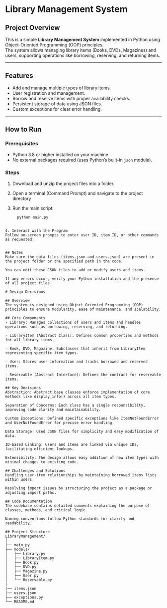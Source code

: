 # Library Management System

## Project Overview

This is a simple **Library Management System** implemented in Python using Object-Oriented Programming (OOP) principles.  
The system allows managing library items (Books, DVDs, Magazines) and users, supporting operations like borrowing, reserving, and returning items.

---

## Features

- Add and manage multiple types of library items.
- User registration and management.
- Borrow and reserve items with proper availability checks.
- Persistent storage of data using JSON files.
- Custom exceptions for clear error handling.

---

## How to Run

### Prerequisites

- Python 3.8 or higher installed on your machine.
- No external packages required (uses Python’s built-in `json` module).

### Steps

1. Download and unzip the project files into a folder.

2. Open a terminal (Command Prompt) and navigate to the project directory

3. Run the main script:
   ```python
     python main.py

  ```

4. Interact with the Program
Follow on-screen prompts to enter user ID, item ID, or other commands as requested.


## Notes
Make sure the data files (items.json and users.json) are present in the project folder or the specified path in the code.

You can edit these JSON files to add or modify users and items.

If any errors occur, verify your Python installation and the presence of all project files.

# Design Decisions

## Overview
The system is designed using Object-Oriented Programming (OOP) principles to ensure modularity, ease of maintenance, and scalability.

## Core Components
- Library: Manages collections of users and items and handles operations such as borrowing, reserving, and returning.

- LibraryItem (Abstract Class): Defines common properties and methods for all library items.

- Book, DVD, Magazine: Subclasses that inherit from LibraryItem representing specific item types.

- User: Stores user information and tracks borrowed and reserved items.

- Reservable (Abstract Interface): Defines the contract for reservable items.

## Key Decisions
Abstraction: Abstract base classes enforce implementation of core methods like display_info() across all item types.

Separation of Concerns: Each class has a single responsibility, improving code clarity and maintainability.

Custom Exceptions: Defined specific exceptions like ItemNotFoundError and UserNotFoundError for precise error handling.

Data Storage: Used JSON files for simplicity and easy modification of data.

ID-based Linking: Users and items are linked via unique IDs, facilitating efficient lookups.

Extensibility: The design allows easy addition of new item types with minimal changes to existing code.

## Challenges and Solutions
Handling user-item relationships by maintaining borrowed_items lists within users.

Resolving import issues by structuring the project as a package or adjusting import paths.

## Code Documentation
The codebase contains detailed comments explaining the purpose of classes, methods, and critical logic.

Naming conventions follow Python standards for clarity and readability.

## Project Structure
LibraryManagement/
│
├── main.py
├── models/
│   ├── Library.py
│   ├── LibraryItem.py
│   ├── Book.py
│   ├── DVD.py
│   ├── Magazine.py
│   ├── User.py
│   └── Reservable.py
|
|── items.json
|── users.json
├── exceptions.py
└── README.md

